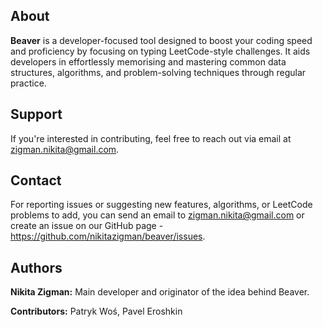 ## About

**Beaver** is a developer-focused tool designed to boost your coding speed and proficiency by focusing on typing LeetCode-style challenges. It aids developers in effortlessly memorising and mastering common data structures, algorithms, and problem-solving techniques through regular practice.

## Support

If you're interested in contributing, feel free to reach out via email at [zigman.nikita@gmail.com](mailto:zigman.nikita@gmail.com).

## Contact

For reporting issues or suggesting new features, algorithms, or LeetCode problems to add, you can send an email to [zigman.nikita@gmail.com](mailto:zigman.nikita@gmail.com) or create an issue on our GitHub page - https://github.com/nikitazigman/beaver/issues.

## Authors

**Nikita Zigman:** Main developer and originator of the idea behind Beaver.

**Contributors:** Patryk Woś, Pavel Eroshkin
